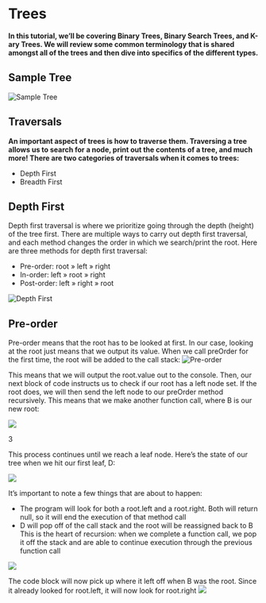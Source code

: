 # Trees

__In this tutorial, we’ll be covering Binary Trees, Binary Search Trees, and K-ary Trees. We will review some common terminology that is shared amongst all of the trees and then dive into specifics of the different types.__

## Sample Tree

![Sample Tree](https://codefellows.github.io/common_curriculum/data_structures_and_algorithms/Code_401/class-15/resources/images/BinaryTree1.PNG)

## Traversals

__An important aspect of trees is how to traverse them. Traversing a tree allows us to search for a node, print out the contents of a tree, and much more! There are two categories of traversals when it comes to trees:__

* Depth First
* Breadth First

## Depth First

Depth first traversal is where we prioritize going through the depth (height) of the tree first. There are multiple ways to carry out depth first traversal, and each method changes the order in which we search/print the root. Here are three methods for depth first traversal:

* Pre-order: root » left » right
* In-order: left » root » right
* Post-order: left » right » root

![Depth First](https://codefellows.github.io/common_curriculum/data_structures_and_algorithms/Code_401/class-15/resources/images/tree-example.png)


## Pre-order

Pre-order means that the root has to be looked at first. In our case, looking at the root just means that we output its value. When we call preOrder for the first time, the root will be added to the call stack:
![Pre-order](https://codefellows.github.io/common_curriculum/data_structures_and_algorithms/Code_401/class-15/resources/images/DepthTraversal1.PNG)

This means that we will output the root.value out to the console. Then, our next block of code instructs us to check if our root has a left node set. If the root does, we will then send the left node to our preOrder method recursively. This means that we make another function call, where B is our new root:

![](https://codefellows.github.io/common_curriculum/data_structures_and_algorithms/Code_401/class-15/resources/images/DepthTraversal2.PNG)

3

This process continues until we reach a leaf node. Here’s the state of our tree when we hit our first leaf, D:

![](https://codefellows.github.io/common_curriculum/data_structures_and_algorithms/Code_401/class-15/resources/images/DepthTraversal3.PNG)

It’s important to note a few things that are about to happen:

* The program will look for both a root.left and a root.right. Both will return null, so it will end the execution of that method call
* D will pop off of the call stack and the root will be reassigned back to B This is the heart of recursion: when we complete a function call, we pop it off the stack and are able to continue execution through the previous function call

![](https://codefellows.github.io/common_curriculum/data_structures_and_algorithms/Code_401/class-15/resources/images/DepthTraversal4.PNG)

The code block will now pick up where it left off when B was the root. Since it already looked for root.left, it will now look for root.right
![](https://codefellows.github.io/common_curriculum/data_structures_and_algorithms/Code_401/class-15/resources/images/DepthTraversal5.PNG)